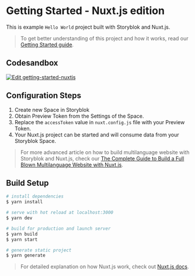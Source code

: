 # Getting Started - Nuxt.js edition

This is example `Hello World` project built with Storyblok and Nuxt.js.

> To get better understanding of this project and how it works, read our [Getting Started guide](https://www.storyblok.com/docs/guide/getting-started).

## Codesandbox

[![Edit getting-started-nuxtjs](https://codesandbox.io/static/img/play-codesandbox.svg)](https://codesandbox.io/s/github/storyblok/getting-started/tree/master/nuxtjs?fontsize=14&hidenavigation=1&theme=dark)

## Configuration Steps

1. Create new Space in Storyblok
2. Obtain Preview Token from the Settings of the Space.
3. Replace the `accessToken` value in `nuxt.config.js` file with your Preview Token.
4. Your Nuxt.js project can be started and will consume data from your Storyblok Space.

> For more advanced article on how to build multilanguage website with Storyblok and Nuxt.js, check our [The Complete Guide to Build a Full Blown Multilanguage Website with Nuxt.js](https://www.storyblok.com/tp/nuxt-js-multilanguage-website-tutorial).

## Build Setup

```bash
# install dependencies
$ yarn install

# serve with hot reload at localhost:3000
$ yarn dev

# build for production and launch server
$ yarn build
$ yarn start

# generate static project
$ yarn generate
```

> For detailed explanation on how Nuxt.js work, check out [Nuxt.js docs](https://nuxtjs.org).
